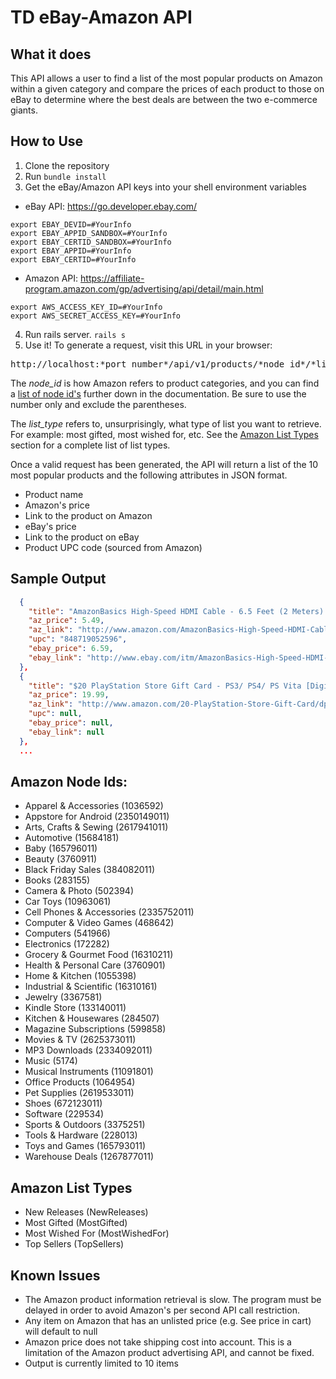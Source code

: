 # TD eBay-Amazon API

## What it does

This API allows a user to find a list of the most popular products on Amazon
within a given category and compare the prices of each product to those on eBay
to determine where the best deals are between the two e-commerce giants.

## How to Use

1. Clone the repository
2. Run `bundle install`
3. Get the eBay/Amazon API keys into your shell environment variables
  * eBay API: https://go.developer.ebay.com/
  ```shell
  export EBAY_DEVID=#YourInfo
  export EBAY_APPID_SANDBOX=#YourInfo
  export EBAY_CERTID_SANDBOX=#YourInfo
  export EBAY_APPID=#YourInfo
  export EBAY_CERTID=#YourInfo
  ```
  * Amazon API: https://affiliate-program.amazon.com/gp/advertising/api/detail/main.html
  ```shell
  export AWS_ACCESS_KEY_ID=#YourInfo
  export AWS_SECRET_ACCESS_KEY=#YourInfo
  ```
4. Run rails server. `rails s`
5. Use it! To generate a request, visit this URL in your browser:
<pre>http://localhost:*port_number*/api/v1/products/*node_id*/*list_type*</pre>

The *node_id* is how Amazon refers to product categories, and you can find a [list of node id's](#amazon-node-ids) further down in the documentation. Be sure to use the number only and exclude the parentheses.

The *list_type* refers to, unsurprisingly, what type of list you want to retrieve.
For example: most gifted, most wished for, etc. See the [Amazon List Types](#amazon-list-types) section for a complete list of list types.

Once a valid request has been generated, the API will return a list of the 10 most popular products and the following attributes in JSON format.

 * Product name
 * Amazon's price
 * Link to the product on Amazon
 * eBay's price
 * Link to the product on eBay
 * Product UPC code (sourced from Amazon)

## Sample Output
```json
  {
    "title": "AmazonBasics High-Speed HDMI Cable - 6.5 Feet (2 Meters) Supports Ethernet, 3D, 4K and Audio Return",
    "az_price": 5.49,
    "az_link": "http://www.amazon.com/AmazonBasics-High-Speed-HDMI-Cable-Supports/dp/B003L1ZYYM%3Fpsc%3D1%26SubscriptionId%3DAKIAJ64U7F3OSBNH7ERQ%26tag%3Ddollarsinyour-20%26linkCode%3Dxm2%26camp%3D2025%26creative%3D165953%26creativeASIN%3DB003L1ZYYM",
    "upc": "848719052596",
    "ebay_price": 6.59,
    "ebay_link": "http://www.ebay.com/itm/AmazonBasics-High-Speed-HDMI-Cable-6-5-Feet-2-0-Meters-Supports-Ethernet-3D-/301291840812"
  },
  {
    "title": "$20 PlayStation Store Gift Card - PS3/ PS4/ PS Vita [Digital Code]",
    "az_price": 19.99,
    "az_link": "http://www.amazon.com/20-PlayStation-Store-Gift-Card/dp/B004RMK4BC%3Fpsc%3D1%26SubscriptionId%3DAKIAJ64U7F3OSBNH7ERQ%26tag%3Ddollarsinyour-20%26linkCode%3Dxm2%26camp%3D2025%26creative%3D165953%26creativeASIN%3DB004RMK4BC",
    "upc": null,
    "ebay_price": null,
    "ebay_link": null
  },
  ...
```

## Amazon Node Ids:
* Apparel & Accessories (1036592)
* Appstore for Android (2350149011)
* Arts, Crafts & Sewing (2617941011)
* Automotive (15684181)
* Baby (165796011)
* Beauty (3760911)
* Black Friday Sales (384082011)
* Books (283155)
* Camera & Photo (502394)
* Car Toys (10963061)
* Cell Phones & Accessories (2335752011)
* Computer & Video Games (468642)
* Computers (541966)
* Electronics (172282)
* Grocery & Gourmet Food (16310211)
* Health & Personal Care (3760901)
* Home & Kitchen (1055398)
* Industrial & Scientific (16310161)
* Jewelry (3367581)
* Kindle Store (133140011)
* Kitchen & Housewares (284507)
* Magazine Subscriptions (599858)
* Movies & TV (2625373011)
* MP3 Downloads (2334092011)
* Music (5174)
* Musical Instruments (11091801)
* Office Products (1064954)
* Pet Supplies (2619533011)
* Shoes (672123011)
* Software (229534)
* Sports & Outdoors (3375251)
* Tools & Hardware (228013)
* Toys and Games (165793011)
* Warehouse Deals (1267877011)

## Amazon List Types
* New Releases    (NewReleases)
* Most Gifted     (MostGifted)
* Most Wished For (MostWishedFor)
* Top Sellers     (TopSellers)

## Known Issues
* The Amazon product information retrieval is slow. The program must be delayed in order to avoid Amazon's per second API call restriction.
* Any item on Amazon that has an unlisted price (e.g. See price in cart) will default to null
* Amazon price does not take shipping cost into account. This is a limitation of the Amazon product advertising API, and cannot be fixed.
* Output is currently limited to 10 items
